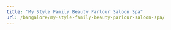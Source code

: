```yaml
---
title: "My Style Family Beauty Parlour Saloon Spa"
url: /bangalore/my-style-family-beauty-parlour-saloon-spa/
---
```

